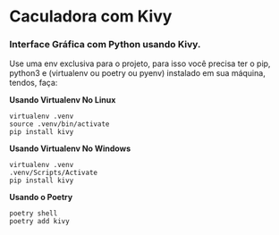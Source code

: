# Caculadora com Kivy
### Interface Gráfica com Python usando Kivy.

Use uma env exclusiva para o projeto, para isso você precisa ter o pip, python3 e (virtualenv ou poetry ou pyenv) instalado em sua máquina, tendos, faça:

**Usando Virtualenv No Linux**
```
virtualenv .venv
source .venv/bin/activate
pip install kivy

```

**Usando Virtualenv No Windows**
```
virtualenv .venv
.venv/Scripts/Activate
pip install kivy

```

**Usando o Poetry**
```
poetry shell
poetry add kivy

```


